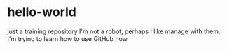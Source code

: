 # hello-world
just a training repository
I'm not a robot, perhaps I like manage with them.
I'm trying to learn how to use GitHub now.
